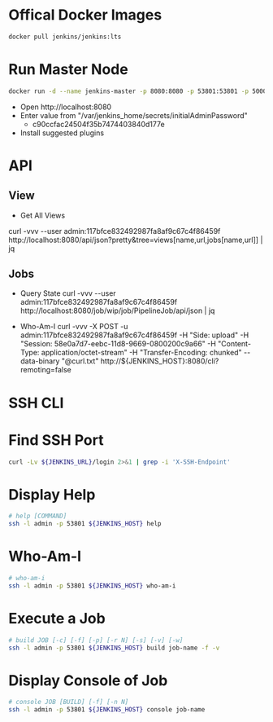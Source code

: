 # Offical Docker Images

```bash
docker pull jenkins/jenkins:lts
```

# Run Master Node

```bash
docker run -d --name jenkins-master -p 8080:8080 -p 53801:53801 -p 50000:50000 jenkins/jenkins:lts
```

- Open http://localhost:8080
- Enter value from "/var/jenkins_home/secrets/initialAdminPassword"
  - c90ccfac24504f35b7474403840d177e
- Install suggested plugins

# API

## View

- Get All Views

curl -vvv --user admin:117bfce832492987fa8af9c67c4f86459f \
http://localhost:8080/api/json?pretty&tree=views[name,url,jobs[name,url]] | jq

## Jobs

- Query State
  curl -vvv --user admin:117bfce832492987fa8af9c67c4f86459f http://localhost:8080/job/wip/job/PipelineJob/api/json | jq

- Who-Am-I
  curl -vvv -X POST -u admin:117bfce832492987fa8af9c67c4f86459f -H "Side: upload" -H "Session: 58e0a7d7-eebc-11d8-9669-0800200c9a66" -H "Content-Type: application/octet-stream" -H "Transfer-Encoding: chunked" --data-binary "@curl.txt" http://${JENKINS_HOST}:8080/cli?remoting=false

# SSH CLI

# Find SSH Port

```bash
curl -Lv ${JENKINS_URL}/login 2>&1 | grep -i 'X-SSH-Endpoint'
```

# Display Help

```bash
# help [COMMAND]
ssh -l admin -p 53801 ${JENKINS_HOST} help
```

# Who-Am-I

```bash
# who-am-i
ssh -l admin -p 53801 ${JENKINS_HOST} who-am-i
```

# Execute a Job

```bash
# build JOB [-c] [-f] [-p] [-r N] [-s] [-v] [-w]
ssh -l admin -p 53801 ${JENKINS_HOST} build job-name -f -v
```

# Display Console of Job

```bash
# console JOB [BUILD] [-f] [-n N]
ssh -l admin -p 53801 ${JENKINS_HOST} console job-name
```
